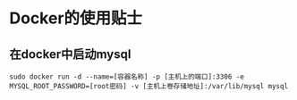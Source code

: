 # Docker的使用贴士

## 在docker中启动mysql

```shell
sudo docker run -d --name=[容器名称] -p [主机上的端口]:3306 -e MYSQL_ROOT_PASSWORD=[root密码] -v [主机上卷存储地址]:/var/lib/mysql mysql
```




